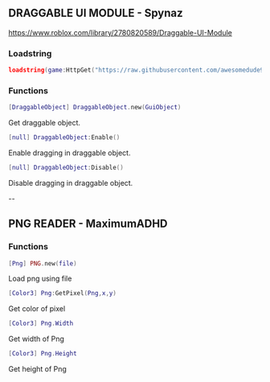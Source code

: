 ## DRAGGABLE UI MODULE - Spynaz
https://www.roblox.com/library/2780820589/Draggable-UI-Module

### Loadstring
```lua
loadstring(game:HttpGet("https://raw.githubusercontent.com/awesomedude939/roblox-scr/main/repost/drag.lua"))()
```

### Functions
```lua
[DraggableObject] DraggableObject.new(GuiObject)
```
Get draggable object.

```lua
[null] DraggableObject:Enable()
```
Enable dragging in draggable object.

```lua
[null] DraggableObject:Disable()
```
Disable dragging in draggable object.

--

## PNG READER - MaximumADHD

### Functions
```lua
[Png] PNG.new(file)
```
Load png using file

```lua
[Color3] Png:GetPixel(Png,x,y)
```
Get color of pixel

```lua
[Color3] Png.Width
```
Get width of Png

```lua
[Color3] Png.Height
```
Get height of Png
